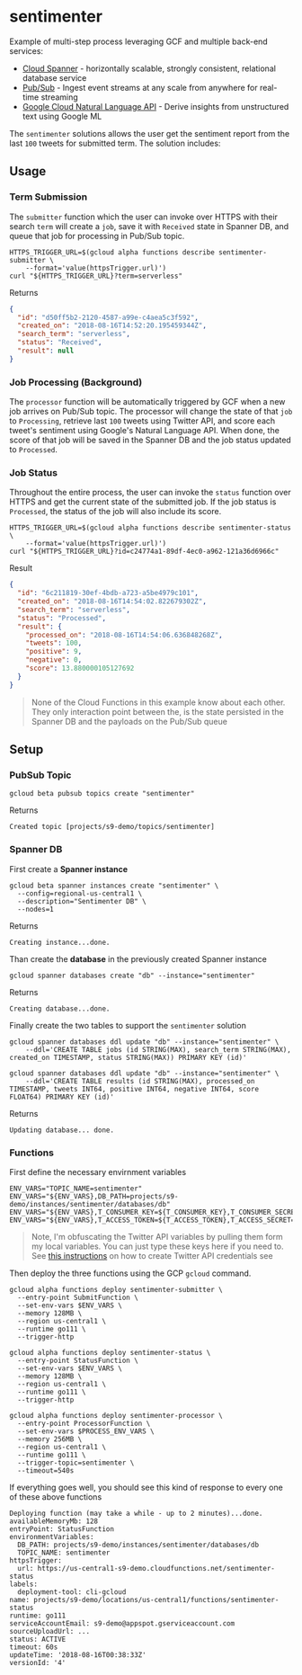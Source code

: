 # sentimenter

Example of multi-step process leveraging GCF and multiple back-end services:

* [Cloud Spanner](https://cloud.google.com/spanner/) - horizontally scalable, strongly consistent, relational database service
* [Pub/Sub](https://cloud.google.com/pubsub/) - Ingest event streams at any scale from anywhere for real-time streaming
* [Google Cloud Natural Language API](https://cloud.google.com/natural-language/) - Derive insights from unstructured text using Google ML

The `sentimenter` solutions allows the user get the sentiment report from the last `100` tweets for submitted term. The solution includes:

## Usage

### Term Submission

The `submitter` function which the user can invoke over HTTPS with their search `term` will create a `job`, save it with `Received` state in Spanner DB, and queue that job for processing in Pub/Sub topic.

```shell
HTTPS_TRIGGER_URL=$(gcloud alpha functions describe sentimenter-submitter \
    --format='value(httpsTrigger.url)')
curl "${HTTPS_TRIGGER_URL}?term=serverless"
```

Returns

```json
{
  "id": "d50ff5b2-2120-4587-a99e-c4aea5c3f592",
  "created_on": "2018-08-16T14:52:20.195459344Z",
  "search_term": "serverless",
  "status": "Received",
  "result": null
}
```

### Job Processing (Background)

The `processor` function will be automatically triggered by GCF when a new job arrives on Pub/Sub topic. The processor will change the state of that `job` to `Processing`, retrieve last `100` tweets using Twitter API, and score each tweet's sentiment using Google's Natural Language API. When done, the score of that job will be saved in the Spanner DB and the job status updated to `Processed`.


### Job Status

Throughout the entire process, the user can invoke the `status` function over HTTPS and get the current state of the submitted job. If the job status is `Processed`, the status of the job will also include its score.

```shell
HTTPS_TRIGGER_URL=$(gcloud alpha functions describe sentimenter-status \
    --format='value(httpsTrigger.url)')
curl "${HTTPS_TRIGGER_URL}?id=c24774a1-89df-4ec0-a962-121a36d6966c"
```

Result

```json
{
  "id": "6c211819-30ef-4bdb-a723-a5be4979c101",
  "created_on": "2018-08-16T14:54:02.822679302Z",
  "search_term": "serverless",
  "status": "Processed",
  "result": {
    "processed_on": "2018-08-16T14:54:06.636848268Z",
    "tweets": 100,
    "positive": 9,
    "negative": 0,
    "score": 13.880000105127692
  }
}
```

> None of the Cloud Functions in this example know about each other. They only interaction point between the, is the state persisted in the Spanner DB and the payloads on the Pub/Sub queue


## Setup

### PubSub Topic

```shell
gcloud beta pubsub topics create "sentimenter"
```

Returns

```shell
Created topic [projects/s9-demo/topics/sentimenter]
```

### Spanner DB

First create a **Spanner instance**

```shell
gcloud beta spanner instances create "sentimenter" \
  --config=regional-us-central1 \
  --description="Sentimenter DB" \
  --nodes=1
```

Returns

```shell
Creating instance...done.
```

Than create the **database** in the previously created Spanner instance

```shell
gcloud spanner databases create "db" --instance="sentimenter"
```

Returns

```shell
Creating database...done.
```

Finally create the two tables to support the `sentimenter` solution

```shell
gcloud spanner databases ddl update "db" --instance="sentimenter" \
    --ddl='CREATE TABLE jobs (id STRING(MAX), search_term STRING(MAX), created_on TIMESTAMP, status STRING(MAX)) PRIMARY KEY (id)'

gcloud spanner databases ddl update "db" --instance="sentimenter" \
    --ddl='CREATE TABLE results (id STRING(MAX), processed_on TIMESTAMP, tweets INT64, positive INT64, negative INT64, score FLOAT64) PRIMARY KEY (id)'
```

Returns

```shell
Updating database... done.
```

### Functions

First define the necessary envirnment variables

```shell
ENV_VARS="TOPIC_NAME=sentimenter"
ENV_VARS="${ENV_VARS},DB_PATH=projects/s9-demo/instances/sentimenter/databases/db"
ENV_VARS="${ENV_VARS},T_CONSUMER_KEY=${T_CONSUMER_KEY},T_CONSUMER_SECRET=${T_CONSUMER_SECRET}"
ENV_VARS="${ENV_VARS},T_ACCESS_TOKEN=${T_ACCESS_TOKEN},T_ACCESS_SECRET=${T_ACCESS_SECRET}"
```

> Note, I'm obfuscating the Twitter API variables by pulling them form my local variables.
> You can just type these keys here if you need to. See [this instructions](https://developer.twitter.com/en/docs/basics/authentication/guides/access-tokens.html)
> on how to create Twitter API credentials see

Then deploy the three functions using the GCP `gcloud` command.

```shell
gcloud alpha functions deploy sentimenter-submitter \
  --entry-point SubmitFunction \
  --set-env-vars $ENV_VARS \
  --memory 128MB \
  --region us-central1 \
  --runtime go111 \
  --trigger-http

gcloud alpha functions deploy sentimenter-status \
  --entry-point StatusFunction \
  --set-env-vars $ENV_VARS \
  --memory 128MB \
  --region us-central1 \
  --runtime go111 \
  --trigger-http

gcloud alpha functions deploy sentimenter-processor \
  --entry-point ProcessorFunction \
  --set-env-vars $PROCESS_ENV_VARS \
  --memory 256MB \
  --region us-central1 \
  --runtime go111 \
  --trigger-topic=sentimenter \
  --timeout=540s
```

If everything goes well, you should see this kind of response to every one of these above functions

```shell
Deploying function (may take a while - up to 2 minutes)...done.
availableMemoryMb: 128
entryPoint: StatusFunction
environmentVariables:
  DB_PATH: projects/s9-demo/instances/sentimenter/databases/db
  TOPIC_NAME: sentimenter
httpsTrigger:
  url: https://us-central1-s9-demo.cloudfunctions.net/sentimenter-status
labels:
  deployment-tool: cli-gcloud
name: projects/s9-demo/locations/us-central1/functions/sentimenter-status
runtime: go111
serviceAccountEmail: s9-demo@appspot.gserviceaccount.com
sourceUploadUrl: ...
status: ACTIVE
timeout: 60s
updateTime: '2018-08-16T00:38:33Z'
versionId: '4'
```

